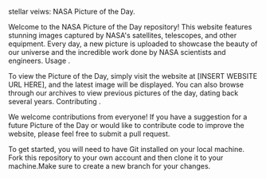  stellar veiws: NASA Picture of the Day.

Welcome to the NASA Picture of the Day repository! This website features stunning images captured by NASA's satellites, telescopes, and other equipment. Every day, a new picture is uploaded to showcase the beauty of our universe and the incredible work done by NASA scientists and engineers.
Usage .

To view the Picture of the Day, simply visit the website at [INSERT WEBSITE URL HERE], and the latest image will be displayed. You can also browse through our archives to view previous pictures of the day, dating back several years.
Contributing .

We welcome contributions from everyone! If you have a suggestion for a future Picture of the Day or would like to contribute code to improve the website, please feel free to submit a pull request.

To get started, you will need to have Git installed on your local machine. Fork this repository to your own account and then clone it to your machine.Make sure to create a new branch for your changes.
